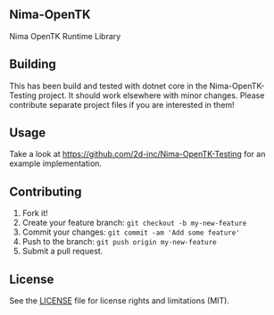 ## Nima-OpenTK
Nima OpenTK Runtime Library

## Building
This has been build and tested with dotnet core in the Nima-OpenTK-Testing project. It should work elsewhere with minor changes. Please contribute separate project files if you are interested in them!

## Usage
Take a look at https://github.com/2d-inc/Nima-OpenTK-Testing for an example implementation.

## Contributing
1. Fork it!
2. Create your feature branch: `git checkout -b my-new-feature`
3. Commit your changes: `git commit -am 'Add some feature'`
4. Push to the branch: `git push origin my-new-feature`
5. Submit a pull request.

## License
See the [LICENSE](LICENSE) file for license rights and limitations (MIT).
